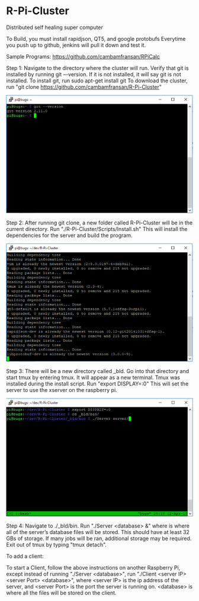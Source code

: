 # R-Pi-Cluster
Distributed self healing super computer

To Build, you must install rapidjson, QT5, and google protobufs
Everytime you push up to github, jenkins will pull it down and test it.

Sample Programs:
https://github.com/cambamfransan/RPiCalc

Step 1:
Navigate to the directory where the cluster will run.
Verify that git is installed by running git –-version. If it is not installed, it will say git is not installed. To install git, run sudo apt-get install git
To download the cluster, run "git clone https://github.com/cambamfransan/R-Pi-Cluster"

![alt text](./images/gitVersion.png)

Step 2:
After running git clone, a new folder called R-Pi-Cluster will be in the current directory. 
Run "./R-Pi-Cluster/Scripts/Install.sh"
This will install the dependencies for the server and build the program.

![alt text](./images/script.png)

Step 3:
There will be a new directory called _bld. Go into that directory and start tmux by entering tmux.
It will appear as a new terminal.
Tmux was installed during the install script.
Run "export DISPLAY=:0" This will set the server to use the xserver on the raspberry pi.

![alt text](./images/startServer.png)

Step 4:
Navigate to ./_bld/bin.
Run "./Server \<database\> &" where <database> is where all of the server’s database files will be stored. This should have at least 32 GBs of storage. If many jobs will be ran, additional storage may be required.
Exit out of tmux by typing "tmux detach". 

To add a client: 

To start a Client, follow the above instructions on another Raspberry Pi, except instead of running "./Server \<database\>",
run "./Client \<server IP\> \<server Port\> \<database\>", where \<server IP\> is the ip address of the server, and \<server Port\> 
is the port the server is running on. \<database\> is where all the files will be stored on the client.

